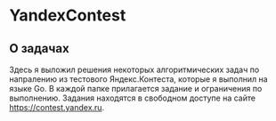 # YandexContest

## О задачах

Здесь я выложил решения некоторых алгоритмических задач по напралению из тестового Яндекс.Контеста, которые я выполнил на языке Go. В каждой папке прилагается задание и ограничения по выполнению. Задания находятся в свободном доступе на сайте https://contest.yandex.ru.